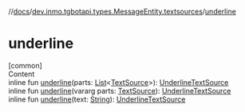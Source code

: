 //[docs](../../index.md)/[dev.inmo.tgbotapi.types.MessageEntity.textsources](index.md)/[underline](underline.md)



# underline  
[common]  
Content  
inline fun [underline](underline.md)(parts: [List](https://kotlinlang.org/api/latest/jvm/stdlib/kotlin.collections/-list/index.html)<[TextSource](../dev.inmo.tgbotapi.CommonAbstracts/-text-source/index.md)>): [UnderlineTextSource](-underline-text-source/index.md)  
inline fun [underline](underline.md)(vararg parts: [TextSource](../dev.inmo.tgbotapi.CommonAbstracts/-text-source/index.md)): [UnderlineTextSource](-underline-text-source/index.md)  
inline fun [underline](underline.md)(text: [String](https://kotlinlang.org/api/latest/jvm/stdlib/kotlin/-string/index.html)): [UnderlineTextSource](-underline-text-source/index.md)  



